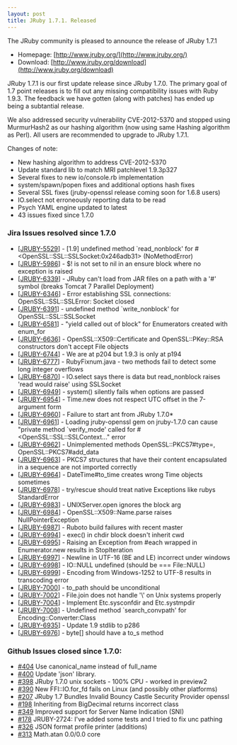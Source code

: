 ```yaml
---
layout: post
title: JRuby 1.7.1. Released
---
```

The JRuby community is pleased to announce the release of JRuby 1.7.1

- Homepage: [http://www.jruby.org/](http://www.jruby.org/)
- Download: [http://www.jruby.org/download](http://www.jruby.org/download)

JRuby 1.7.1 is our first update release since JRuby 1.7.0.  The primary goal of 1.7 point releases is to fill out any missing compatibility issues with Ruby 1.9.3.  The feedback we have gotten (along with patches) has ended up being a subtantial release.

We also addressed security vulnerability CVE-2012-5370 and stopped using MurmurHash2 as our hashing algorithm (now using same Hashing algorithm as Perl).  All users are recommended to upgrade to JRuby 1.7.1.

Changes of note:
- New hashing algorithm to address CVE-2012-5370
- Update standard lib to match MRI patchlevel 1.9.3p327
- Several fixes to new io/console.rb implementation
- system/spawn/popen fixes and additional options hash fixes
- Several SSL fixes (jruby-openssl release coming soon for 1.6.8 users)
- IO.select not erroneously reporting data to be read
- Psych YAML engine updated to latest
- 43 issues fixed since 1.7.0

### Jira Issues resolved since 1.7.0

<ul>
<li>[<a href='https://jira.codehaus.org/browse/JRUBY-5529'>JRUBY-5529</a>] -         [1.9] undefined method `read_nonblock&#39; for #&lt;OpenSSL::SSL::SSLSocket:0x246adb31&gt; (NoMethodError)
</li>
<li>[<a href='https://jira.codehaus.org/browse/JRUBY-5986'>JRUBY-5986</a>] -         $! is not set to nil in an ensure block where no exception is raised
</li>
<li>[<a href='https://jira.codehaus.org/browse/JRUBY-6339'>JRUBY-6339</a>] -         JRuby can&#39;t load from JAR files on a path with a &#39;#&#39; symbol (breaks Tomcat 7 Parallel Deployment)
</li>
<li>[<a href='https://jira.codehaus.org/browse/JRUBY-6346'>JRUBY-6346</a>] -         Error establishing SSL connections: OpenSSL::SSL::SSLError: Socket closed
</li>
<li>[<a href='https://jira.codehaus.org/browse/JRUBY-6391'>JRUBY-6391</a>] -         undefined method `write_nonblock&#39; for OpenSSL::SSL::SSLSocket
</li>
<li>[<a href='https://jira.codehaus.org/browse/JRUBY-6581'>JRUBY-6581</a>] -         &quot;yield called out of block&quot; for Enumerators created with enum_for
</li>
<li>[<a href='https://jira.codehaus.org/browse/JRUBY-6636'>JRUBY-6636</a>] -         OpenSSL::X509::Certificate and OpenSSL::PKey::RSA constructors don&#39;t accept File objects
</li>
<li>[<a href='https://jira.codehaus.org/browse/JRUBY-6744'>JRUBY-6744</a>] -         We are at p204 but 1.9.3 is only at p194
</li>
<li>[<a href='https://jira.codehaus.org/browse/JRUBY-6777'>JRUBY-6777</a>] -         RubyFixnum.java - two methods fail to detect some long integer overflows
</li>
<li>[<a href='https://jira.codehaus.org/browse/JRUBY-6870'>JRUBY-6870</a>] -         IO.select says there is data but read_nonblock raises &#39;read would raise&#39; using SSLSocket
</li>
<li>[<a href='https://jira.codehaus.org/browse/JRUBY-6949'>JRUBY-6949</a>] -         system() silently fails when options are passed
</li>
<li>[<a href='https://jira.codehaus.org/browse/JRUBY-6954'>JRUBY-6954</a>] -         Time.new does not respect UTC offset in the 7-argument form
</li>
<li>[<a href='https://jira.codehaus.org/browse/JRUBY-6960'>JRUBY-6960</a>] -         Failure to start ant from JRuby 1.7.0*
</li>
<li>[<a href='https://jira.codehaus.org/browse/JRUBY-6961'>JRUBY-6961</a>] -         Loading jruby-openssl gem on jruby-1.7.0 can cause &quot;private method `verify_mode&#39; called for #&lt;OpenSSL::SSL::SSLContext...&quot; error
</li>
<li>[<a href='https://jira.codehaus.org/browse/JRUBY-6962'>JRUBY-6962</a>] -         Unimplemented methods OpenSSL::PKCS7#type=, OpenSSL::PKCS7#add_data
</li>
<li>[<a href='https://jira.codehaus.org/browse/JRUBY-6963'>JRUBY-6963</a>] -         PKCS7 structures that have their content encapsulated in a sequence are not imported correctly
</li>
<li>[<a href='https://jira.codehaus.org/browse/JRUBY-6964'>JRUBY-6964</a>] -         DateTime#to_time creates wrong Time objects sometimes
</li>
<li>[<a href='https://jira.codehaus.org/browse/JRUBY-6978'>JRUBY-6978</a>] -         try/rescue should treat native Exceptions like rubys StandardError
</li>
<li>[<a href='https://jira.codehaus.org/browse/JRUBY-6983'>JRUBY-6983</a>] -         UNIXServer.open ignores the block arg
</li>
<li>[<a href='https://jira.codehaus.org/browse/JRUBY-6984'>JRUBY-6984</a>] -         OpenSSL::X509::Name.parse raises NullPointerException
</li>
<li>[<a href='https://jira.codehaus.org/browse/JRUBY-6987'>JRUBY-6987</a>] -         Ruboto build failures with recent master
</li>
<li>[<a href='https://jira.codehaus.org/browse/JRUBY-6994'>JRUBY-6994</a>] -         exec() in chdir block doesn&#39;t inherit cwd
</li>
<li>[<a href='https://jira.codehaus.org/browse/JRUBY-6995'>JRUBY-6995</a>] -         Raising an Exception from #each wrapped in Enumerator.new results in StopIteration
</li>
<li>[<a href='https://jira.codehaus.org/browse/JRUBY-6997'>JRUBY-6997</a>] -         Newline in UTF-16 (BE and LE) incorrect under windows
</li>
<li>[<a href='https://jira.codehaus.org/browse/JRUBY-6998'>JRUBY-6998</a>] -         IO::NULL undefined (should be === File::NULL)
</li>
<li>[<a href='https://jira.codehaus.org/browse/JRUBY-6999'>JRUBY-6999</a>] -         Encoding from Windows-1252 to UTF-8 results in transcoding error
</li>
<li>[<a href='https://jira.codehaus.org/browse/JRUBY-7000'>JRUBY-7000</a>] -         to_path should be unconditional
</li>
<li>[<a href='https://jira.codehaus.org/browse/JRUBY-7002'>JRUBY-7002</a>] -         File.join does not handle &#39;\&#39; on Unix systems properly
</li>
<li>[<a href='https://jira.codehaus.org/browse/JRUBY-7004'>JRUBY-7004</a>] -         Implement Etc.sysconfdir and Etc.systmpdir
</li>
<li>[<a href='https://jira.codehaus.org/browse/JRUBY-7008'>JRUBY-7008</a>] -         Undefined method `search_convpath&#39; for Encoding::Converter:Class
</li>
<li>[<a href='https://jira.codehaus.org/browse/JRUBY-6935'>JRUBY-6935</a>] -         Update 1.9 stdlib to p286
</li>
<li>[<a href='https://jira.codehaus.org/browse/JRUBY-6976'>JRUBY-6976</a>] -         byte[] should have a to_s method
</li>
</ul>

### Github Issues closed since 1.7.0:

<ul>
<li><a href='https://github.com/jruby/jruby/issues/404'>#404</a> Use canonical_name instead of full_name</li>
<li><a href='https://github.com/jruby/jruby/issues/400'>#400</a> Update 'json' library.</li>
<li><a href='https://github.com/jruby/jruby/issues/398'>#398</a> JRuby 1.7.0 unix sockets - 100% CPU - worked in preview2</li>
<li><a href='https://github.com/jruby/jruby/issues/390'>#390</a> New FFI::IO.for_fd fails on Linux (and possibly other platforms)</li>
<li><a href='https://github.com/jruby/jruby/issues/207'>#207</a> JRuby 1.7 Bundles Invalid Bouncy Castle Security Provider openssl</li>
<li><a href='https://github.com/jruby/jruby/issues/198'>#198</a> Inheriting from BigDecimal returns incorrect class</li>
<li><a href='https://github.com/jruby/jruby/issues/349'>#349</a> Improved support for Server Name Indication (SNI)</li>
<li><a href='https://github.com/jruby/jruby/issues/178'>#178</a> JRUBY-2724: I've added some tests and I tried to fix unc pathing</li>
<li><a href='https://github.com/jruby/jruby/issues/326'>#326</a> JSON format profile printer (additions)</li>
<li><a href='https://github.com/jruby/jruby/issues/313'>#313</a> Math.atan 0.0/0.0 core</li>
</ul>
